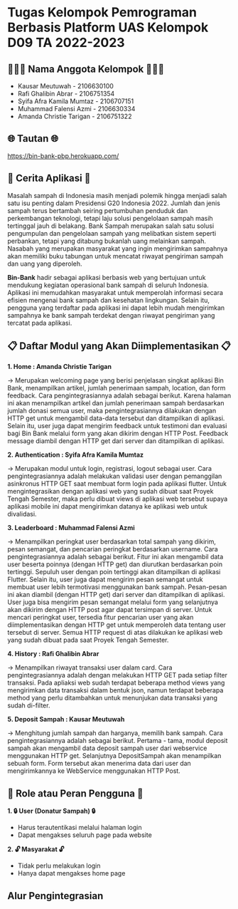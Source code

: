 # Tugas Kelompok Pemrograman Berbasis Platform UAS Kelompok D09 TA 2022-2023
## 👩🏻‍💻 Nama Anggota Kelompok 👨🏻‍💻

- Kausar Meutuwah - 2106630100
- Rafi Ghalibin Abrar - 2106751354
- Syifa Afra Kamila Mumtaz - 2106707151
- Muhammad Falensi Azmi - 2106630334
- Amanda Christie Tarigan - 2106751322 

## 🌐 Tautan 🌐
https://bin-bank-pbp.herokuapp.com/

## 📜 Cerita Aplikasi 📜

Masalah sampah di Indonesia masih menjadi polemik hingga menjadi salah satu isu penting dalam Presidensi G20 Indonesia 2022. Jumlah dan jenis sampah terus bertambah seiring pertumbuhan penduduk dan perkembangan teknologi, tetapi laju solusi pengelolaan sampah masih tertinggal jauh di belakang. Bank Sampah merupakan salah satu solusi pengumpulan dan pengelolaan sampah yang melibatkan sistem seperti perbankan, tetapi yang ditabung bukanlah uang melainkan sampah. Nasabah yang merupakan masyarakat yang ingin mengirimkan sampahnya akan memiliki buku tabungan untuk mencatat riwayat pengiriman sampah dan uang yang diperoleh. 

**Bin-Bank** hadir sebagai aplikasi berbasis web yang bertujuan untuk mendukung kegiatan operasional bank sampah di seluruh Indonesia. Aplikasi ini memudahkan masyarakat untuk memperolah informasi secara efisien mengenai bank sampah dan kesehatan lingkungan. Selain itu, pengguna yang terdaftar pada aplikasi ini dapat lebih mudah mengirimkan sampahnya ke bank sampah terdekat dengan riwayat pengiriman yang tercatat pada aplikasi. 

## 📋 Daftar Modul yang Akan Diimplementasikan 📋

**1. Home 		: Amanda Christie Tarigan**

-> Merupakan welcoming page yang berisi penjelasan singkat aplikasi Bin Bank, menampilkan artikel, jumlah penerimaan sampah, location, dan form feedback. Cara pengintegrasiannya adalah sebagai berikut. Karena halaman ini akan menampilkan artikel dan  jumlah penerimaan sampah berdasarkan  jumlah donasi semua user, maka pengintegrasiannya dilakukan dengan HTTP get untuk mengambil data-data tersebut dan ditampilkan di aplikasi. Selain itu, user juga dapat mengirim feedback untuk testimoni dan evaluasi bagi Bin Bank melalui form yang akan dikirim dengan HTTP Post.  Feedback message diambil dengan HTTP get dari server dan ditampilkan di aplikasi.

**2. Authentication	: Syifa Afra Kamila Mumtaz**

-> Merupakan modul untuk login, registrasi, logout sebagai user. Cara pengintegrasiannya adalah melakukan validasi user dengan pemanggilan asinkronus HTTP GET saat membuat form login pada aplikasi flutter. Untuk mengintegrasikan dengan aplikasi web yang sudah dibuat saat Proyek Tengah Semester, maka perlu dibuat views di aplikasi web tersebut supaya aplikasi mobile ini dapat mengirimkan datanya ke aplikasi web untuk divalidasi.

**3. Leaderboard 	: Muhammad Falensi Azmi**

-> Menampilkan peringkat user berdasarkan total sampah yang dikirim, pesan semangat, dan pencarian peringkat berdasarkan username. Cara pengintegrasiannya adalah sebagai berikut. Fitur ini akan mengambil data user beserta poinnya (dengan HTTP get) dan diurutkan berdasarkan poin tertinggi. Sepuluh user dengan poin tertinggi akan ditampilkan di aplikasi Flutter. Selain itu, user juga dapat mengirim pesan semangat untuk membuat user lebih termotivasi menggunakan bank sampah. Pesan-pesan ini akan diambil (dengan HTTP get) dari server dan ditampilkan di aplikasi. User juga bisa mengirim pesan semangat melalui form yang selanjutnya akan dikirim dengan HTTP post agar dapat tersimpan di server. Untuk mencari peringkat user, tersedia fitur pencarian user yang akan diimplementasikan dengan HTTP get untuk memperoleh data tentang user tersebut di server. Semua HTTP request di atas dilakukan ke aplikasi web yang sudah dibuat pada saat Proyek Tengah Semester.

**4. History		: Rafi Ghalibin Abrar**

-> Menampilkan riwayat transaksi user dalam card. Cara pengintegrasiannya adalah dengan melakukan HTTP GET pada setiap filter transaksi. Pada apliaksi web sudah 
    terdapat beberapa method views yang mengirimkan data transaksi dalam bentuk json, namun terdapat beberapa method yang perlu ditambahkan untuk menunjukan data 
    transaksi yang sudah di-filter.

**5. Deposit Sampah	: Kausar Meutuwah**

-> Menghitung jumlah sampah dan harganya, memilih bank sampah. Cara pengintegrasiannya adalah sebagai berikut. Pertama - tama,  modul deposit sampah akan mengambil data deposit sampah user dari webservice menggunakan HTTP get. Selanjutnya DepositSampah akan menampilkan sebuah form. Form tersebut akan menerima data dari user dan mengirimkannya ke WebService menggunakan HTTP Post.

## 👥 Role atau Peran Pengguna 👥

**1. 🔒 User (Donatur Sampah) 🔒**

- Harus terautentikasi melalui halaman login
- Dapat mengakses seluruh page pada website

**2. 🔓 Masyarakat 🔓**

- Tidak perlu melakukan login
- Hanya dapat mengakses home page

## Alur Pengintegrasian 
